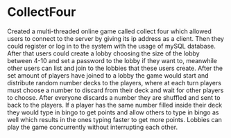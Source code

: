 # CollectFour

  Created a multi-threaded online game called collect four which allowed users to connect to the
server by giving its ip address as a client. Then they could register or log in to the system with the
usage of mySQL database. After that users could create a lobby choosing the size of the lobby
between 4-10 and set a password to the lobby if they want to, meanwhile other users can list and join
to the lobbies that these users create. After the set amount of players have joined to a lobby the game
would start and distribute random number decks to the players, where at each turn players must
choose a number to discard from their deck and wait for other players to choose. After everyone
discards a number they are shuffled and sent to back to the players. If a player has the same number
filled inside their deck they would type in bingo to get points and allow others to type in bingo as well
which results in the ones typing faster to get more points. Lobbies can play the game concurrently
without interrupting each other.

